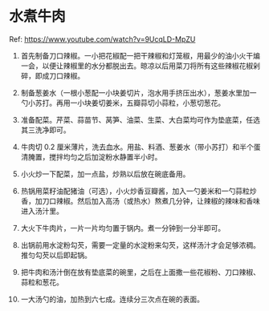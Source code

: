 # 水煮牛肉

Ref: https://www.youtube.com/watch?v=9UcqLD-MpZU

1. 首先制备刀口辣椒。一小把花椒配一把干辣椒和灯笼椒，用最少的油小火干煸一会，以便让辣椒里的水分都脱出去。晾凉以后用菜刀将所有这些辣椒花椒剁碎，即成刀口辣椒。

2. 制备葱姜水（一根小葱配一小块姜切片，泡水用手挤压出水），葱姜水里加一勺小苏打。再用一小块姜切姜米，五瓣蒜切小蒜粒，小葱切葱花。

3. 准备配菜。芹菜、蒜苗节、莴笋、油菜、生菜、大白菜均可作为垫底菜，任选其三洗净即可。

4. 牛肉切 0.2 厘米薄片，洗去血水。用盐、料酒、葱姜水（带小苏打）和半个蛋清腌置，搅拌均匀之后加淀粉水静置半小时。

5. 小火炒一下配菜，加一点盐，炒熟以后放在碗底备用。

6. 热锅用菜籽油配猪油（可选），小火炒香豆瓣酱，加入一勺姜米和一勺蒜粒炒香，加刀口辣椒。然后加入高汤（或热水）熬煮几分钟，让辣椒的辣味和香味进入汤汁里。

7. 大火下牛肉片，一片一片均匀置于锅内。煮一分钟到一分半即可。

8. 出锅前用水淀粉勾芡，需要一定量的水淀粉来勾芡，这样汤汁才会足够浓稠。推匀勾芡以后即起锅。

9. 把牛肉和汤汁倒在放有垫底菜的碗里，之后在上面撒一些花椒粉、刀口辣椒、蒜粒和葱花。

10. 一大汤勺的油，加热到六七成。连续分三次点在碗的表面。
